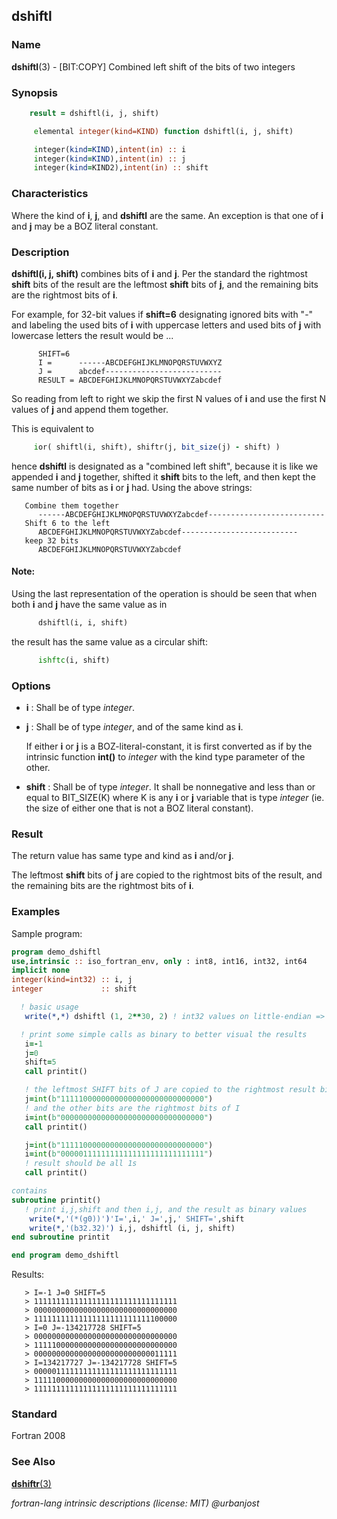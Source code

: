 ## dshiftl

### **Name**

**dshiftl**(3) - \[BIT:COPY\] Combined left shift of the bits of two integers

### **Synopsis**
```fortran
    result = dshiftl(i, j, shift)
```
```fortran
     elemental integer(kind=KIND) function dshiftl(i, j, shift)

     integer(kind=KIND),intent(in) :: i
     integer(kind=KIND),intent(in) :: j
     integer(kind=KIND2),intent(in) :: shift
```
### **Characteristics**

  Where the kind of **i**, **j**, and **dshiftl** are the same. An
  exception is that one of **i** and **j** may be a BOZ literal constant.

### **Description**

  **dshiftl(i, j, shift)** combines bits of **i** and **j**. Per the
  standard the rightmost **shift** bits of the result are the leftmost
  **shift** bits of **j**, and the remaining bits are the rightmost bits
  of **i**.

  For example, for 32-bit values if **shift=6** designating ignored
  bits with "-" and labeling the used bits of **i** with uppercase
  letters and used bits of **j** with lowercase letters the result
  would be ...
```text
      SHIFT=6
      I =      ------ABCDEFGHIJKLMNOPQRSTUVWXYZ
      J =      abcdef--------------------------
      RESULT = ABCDEFGHIJKLMNOPQRSTUVWXYZabcdef
```
  So reading from left to right we skip the first N values of **i**
  and use the first N values of **j** and append them together.

  This is equivalent to
```fortran
     ior( shiftl(i, shift), shiftr(j, bit_size(j) - shift) )
```
  hence **dshiftl** is designated as a "combined left shift", because
  it is like we appended **i** and **j** together, shifted it **shift**
  bits to the left, and then kept the same number of bits as **i** or
  **j** had. Using the above strings:
```text
   Combine them together
      ------ABCDEFGHIJKLMNOPQRSTUVWXYZabcdef--------------------------
   Shift 6 to the left
      ABCDEFGHIJKLMNOPQRSTUVWXYZabcdef--------------------------
   keep 32 bits
      ABCDEFGHIJKLMNOPQRSTUVWXYZabcdef
```
#### Note:
  Using the last representation of the operation is should be
  seen that when both **i** and **j** have the same value as in
```fortran
      dshiftl(i, i, shift)
```
  the result has the same value as a circular shift:
```fortran
      ishftc(i, shift)
```
### **Options**

- **i**
  : Shall be of type _integer_.

- **j**
  : Shall be of type _integer_, and of the same kind as **i**.

  If either **i** or **j** is a BOZ-literal-constant, it is first
  converted as if by the intrinsic function **int()** to _integer_
  with the kind type parameter of the other.

- **shift**
  : Shall be of type _integer_.
    It shall be nonnegative and less than or equal to BIT_SIZE(K) where K is
    any **i** or **j** variable that is type _integer_ (ie. the size of either
    one that is not a BOZ literal constant).

### **Result**

  The return value has same type and kind as **i** and/or **j**.

  The leftmost **shift** bits of **j** are copied to the rightmost bits
  of the result, and the remaining bits are the rightmost bits of **i**.

### **Examples**

Sample program:
```fortran
program demo_dshiftl
use,intrinsic :: iso_fortran_env, only : int8, int16, int32, int64
implicit none
integer(kind=int32) :: i, j
integer             :: shift

  ! basic usage
   write(*,*) dshiftl (1, 2**30, 2) ! int32 values on little-endian => 5

  ! print some simple calls as binary to better visual the results
   i=-1
   j=0
   shift=5
   call printit()

   ! the leftmost SHIFT bits of J are copied to the rightmost result bits
   j=int(b"11111000000000000000000000000000")
   ! and the other bits are the rightmost bits of I
   i=int(b"00000000000000000000000000000000")
   call printit()

   j=int(b"11111000000000000000000000000000")
   i=int(b"00000111111111111111111111111111")
   ! result should be all 1s
   call printit()

contains
subroutine printit()
   ! print i,j,shift and then i,j, and the result as binary values
    write(*,'(*(g0))')'I=',i,' J=',j,' SHIFT=',shift
    write(*,'(b32.32)') i,j, dshiftl (i, j, shift)
end subroutine printit

end program demo_dshiftl
```
Results:
```text
   > I=-1 J=0 SHIFT=5
   > 11111111111111111111111111111111
   > 00000000000000000000000000000000
   > 11111111111111111111111111100000
   > I=0 J=-134217728 SHIFT=5
   > 00000000000000000000000000000000
   > 11111000000000000000000000000000
   > 00000000000000000000000000011111
   > I=134217727 J=-134217728 SHIFT=5
   > 00000111111111111111111111111111
   > 11111000000000000000000000000000
   > 11111111111111111111111111111111
```
### **Standard**

Fortran 2008

### **See Also**

[**dshiftr**(3)](#dshiftr)

 _fortran-lang intrinsic descriptions (license: MIT) \@urbanjost_
